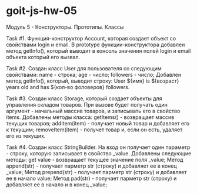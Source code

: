 # goit-js-hw-05

Модуль 5 - Конструкторы. Прототипы. Классы

Task #1. Функция-конструктор Account, которая создает объект со свойствами login
и email. В prototype функции-конструктора добавлен метод getInfo(), который
выводит в консоль значения полей login и email объекта который его вызвал.

Task #2. Создан класс User для пользователя со следующим свойствами: name -
строка; age - число; followers - число; Добавлен метод getInfo(), который,
выводит строку: User ${имя} is ${возраст} years old and has ${кол-во фоловеров}
followers.

Task #3. Создан класс Storage, который создает объекты для управления складом
товаров. При вызове будет получать один аргумент - начальный массив товаров, и
записывать его в свойство items. Добавлены методы класса: getItems() -
возвращает массив текущих товаров; addItem(item) - получает новый товар и
добавляет его к текущим; removeItem(item) - получет товар и, если он есть,
удаляет его из текущих.

Task #4. Создан класс StringBuilder. На вход он получает один параметр - строку,
которую записывает в свойство \_value. Добавлены следующие методы: get value -
возвращает текущее значение поля \_value; Метод append(str) - получает парметр
str (строку) и добавляет ее в конец \_value; Метод prepend(str) - получает
парметр str (строку) и добавляет ее в начало value; Метод pad(str) - получает
парметр str (строку) и добавляет ее в начало и в конец \_value;
